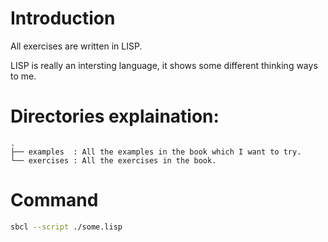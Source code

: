 # Introduction

All exercises are written in LISP.

LISP is really an intersting language, it shows some different thinking ways to me.

# Directories explaination:
```
.
├── examples  : All the examples in the book which I want to try.
└── exercises : All the exercises in the book.
```

# Command

```sh
sbcl --script ./some.lisp
```